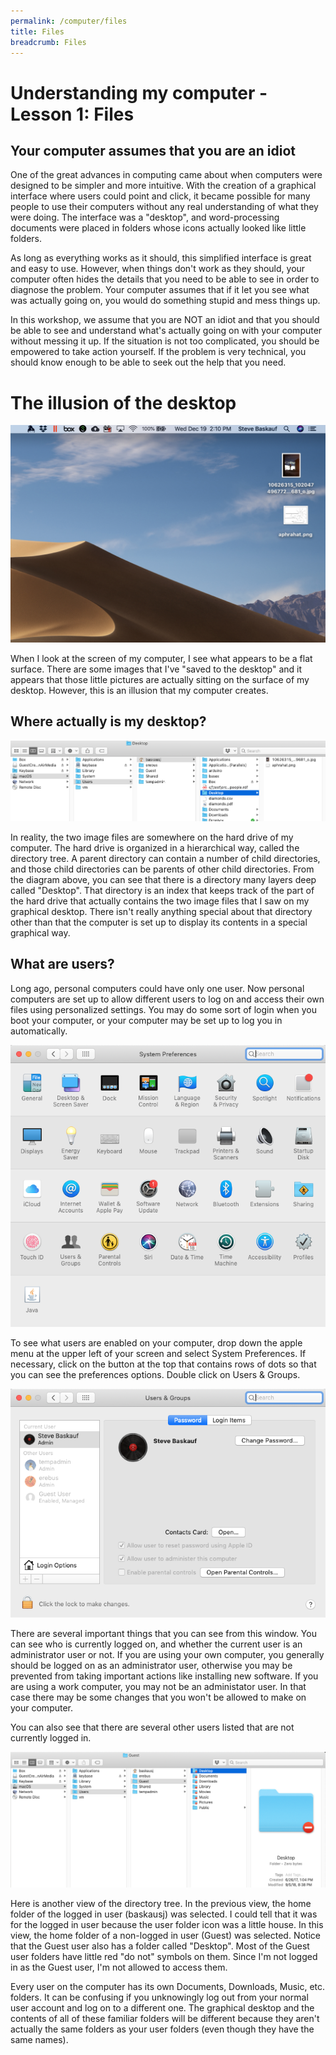 ```yaml
---
permalink: /computer/files
title: Files
breadcrumb: Files
---
```


# Understanding my computer - Lesson 1: Files

## Your computer assumes that you are an idiot

One of the great advances in computing came about when computers were designed to be simpler and more intuitive.  With the creation of a graphical interface where users could point and click, it became possible for many people to use their computers without any real understanding of what they were doing.  The interface was a "desktop", and word-processing documents were placed in folders whose icons actually looked like little folders. 

As long as everything works as it should, this simplified interface is great and easy to use.  However, when things don't work as they should, your computer often hides the details that you need to be able to see in order to diagnose the problem.  Your computer assumes that if it let you see what was actually going on, you would do something stupid and mess things up.

In this workshop, we assume that you are NOT an idiot and that you should be able to see and understand what's actually going on with your computer without messing it up.  If the situation is not too complicated, you should be empowered to take action yourself.  If the problem is very technical, you should know enough to be able to seek out the help that you need. 

# The illusion of the desktop

![](images/mac-desktop.png)

When I look at the screen of my computer, I see what appears to be a flat surface.  There are some images that I've "saved to the desktop" and it appears that those little pictures are actually sitting on the surface of my desktop.  However, this is an illusion that my computer creates.

## Where actually is my desktop?

![](images/mac-desktop-tree.png)

In reality, the two image files are somewhere on the hard drive of my computer.  The hard drive is organized in a hierarchical way, called the directory tree.  A parent directory can contain a number of child directories, and those child directories can be parents of other child directories.  From the diagram above, you can see that there is a directory many layers deep called "Desktop".  That directory is an index that keeps track of the part of the hard drive that actually contains the two image files that I saw on my graphical desktop.  There isn't really anything special about that directory other than that the computer is set up to display its contents in a special graphical way.

## What are users?

Long ago, personal computers could have only one user.  Now personal computers are set up to allow different users to log on and access their own files using personalized settings.  You may do some sort of login when you boot your computer, or your computer may be set up to log you in automatically.  

![](images/mac-system.png)

To see what users are enabled on your computer, drop down the apple menu at the upper left of your screen and select System Preferences.  If necessary, click on the button at the top that contains rows of dots so that you can see the preferences options.  Double click on Users & Groups.

![](images/mac-users.png)

There are several important things that you can see from this window.  You can see who is currently logged on, and whether the current user is an administrator user or not.  If you are using your own computer, you generally should be logged on as an administrator user, otherwise you may be prevented from taking important actions like installing new software.  If you are using a work computer, you may not be an administator user.  In that case there may be some changes that you won't be allowed to make on your computer.

You can also see that there are several other users listed that are not currently logged in.

![](images/mac-guest-desktop-tree.png)

Here is another view of the directory tree.  In the previous view, the home folder of the logged in user (baskausj) was selected.  I could tell that it was for the logged in user because the user folder icon was a little house.  In this view, the home folder of a non-logged in user (Guest) was selected.  Notice that the Guest user also has a folder called "Desktop".  Most of the Guest user folders have little red "do not" symbols on them.  Since I'm not logged in as the Guest user, I'm not allowed to access them.

Every user on the computer has its own Documents, Downloads, Music, etc. folders.  It can be confusing if you unknowingly log out from your normal user account and log on to a different one.  The graphical desktop and the contents of all of these familiar folders will be different because they aren't actually the same folders as your user folders (even though they have the same names).
